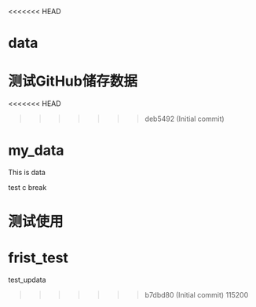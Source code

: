 <<<<<<< HEAD
# data
测试GitHub储存数据
=======
<<<<<<< HEAD
>>>>>>> deb5492 (Initial commit)
# my_data
This is data

test c break

测试使用
=======
# frist_test
test_updata
>>>>>>> b7dbd80 (Initial commit)
115200